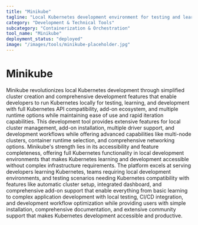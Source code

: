 ```yaml
---
title: "Minikube"
tagline: "Local Kubernetes development environment for testing and learning"
category: "Development & Technical Tools"
subcategory: "Containerization & Orchestration"
tool_name: "Minikube"
deployment_status: "deployed"
image: "/images/tools/minikube-placeholder.jpg"
---
```


# Minikube

Minikube revolutionizes local Kubernetes development through simplified cluster creation and comprehensive development features that enable developers to run Kubernetes locally for testing, learning, and development with full Kubernetes API compatibility, add-on ecosystem, and multiple runtime options while maintaining ease of use and rapid iteration capabilities. This development tool provides extensive features for local cluster management, add-on installation, multiple driver support, and development workflows while offering advanced capabilities like multi-node clusters, container runtime selection, and comprehensive networking options. Minikube's strength lies in its accessibility and feature completeness, offering full Kubernetes functionality in local development environments that makes Kubernetes learning and development accessible without complex infrastructure requirements. The platform excels at serving developers learning Kubernetes, teams requiring local development environments, and testing scenarios needing Kubernetes compatibility with features like automatic cluster setup, integrated dashboard, and comprehensive add-on support that enable everything from basic learning to complex application development with local testing, CI/CD integration, and development workflow optimization while providing users with simple installation, comprehensive documentation, and extensive community support that makes Kubernetes development accessible and productive.